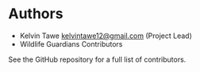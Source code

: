 # Authors

- Kelvin Tawe <kelvintawe12@gmail.com> (Project Lead)
- Wildlife Guardians Contributors

See the GitHub repository for a full list of contributors.
